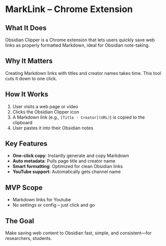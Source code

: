 # MarkLink – Chrome Extension

## What It Does  

Obsidian Clipper is a Chrome extension that lets users quickly save web links as properly formatted Markdown, ideal for Obsidian note-taking.

## Why It Matters  

Creating Markdown links with titles and creator names takes time. This tool cuts it down to one click.

## How It Works  

1. User visits a web page or video  
2. Clicks the Obsidian Clipper icon  
3. A Markdown link (e.g., `[Title - Creator](URL)`) is copied to the clipboard  
4. User pastes it into their Obsidian notes

## Key Features  

- **One-click copy**: Instantly generate and copy Markdown  
- **Auto metadata**: Pulls page title and creator name  
- **Smart formatting**: Optimized for clean Obsidian links  
- **YouTube support**: Automatically gets channel name

## MVP Scope  

- Markdown links for Youtube
- No settings or config – just click and go

## The Goal  

Make saving web content to Obsidian fast, simple, and consistent—for researchers, students.
